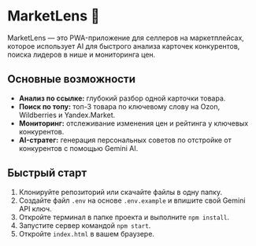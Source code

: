 # MarketLens 🚀

MarketLens — это PWA-приложение для селлеров на маркетплейсах, которое использует AI для быстрого анализа карточек конкурентов, поиска лидеров в нише и мониторинга цен.

## Основные возможности

- **Анализ по ссылке:** глубокий разбор одной карточки товара.
- **Поиск по топу:** топ-3 товара по ключевому слову на Ozon, Wildberries и Yandex.Market.
- **Мониторинг:** отслеживание изменения цен и рейтинга у ключевых конкурентов.
- **AI-стратег:** генерация персональных советов по отстройке от конкурентов с помощью Gemini AI.

## Быстрый старт

1. Клонируйте репозиторий или скачайте файлы в одну папку.
2. Создайте файл `.env` на основе `.env.example` и впишите свой Gemini API ключ.
3. Откройте терминал в папке проекта и выполните `npm install`.
4. Запустите сервер командой `npm start`.
5. Откройте `index.html` в вашем браузере.



